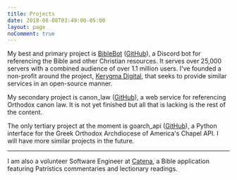 ```yaml
---
title: Projects
date: 2018-08-08T03:49:00-05:00
layout: page
noComment: true
---
```


My best and primary project is [BibleBot](https://biblebot.xyz) ([GitHub](https://internal.kerygma.digital/kerygma-digital/biblebot)), a Discord bot for referencing the Bible and other Christian resources. It serves over 25,000 servers with a combined audience of over 1.1 million users. I've founded a non-profit around the project, [Kerygma Digital](https://kerygma.digital), that seeks to provide similar services in an open-source manner.

My secondary project is canon_law ([GitHub](https://internal.kerygma.digital/srp/canon_law)), a web service for referencing Orthodox canon law. It is not yet finished but all that is lacking is the rest of the content.

The only tertiary project at the moment is goarch_api ([GitHub](https://internal.kerygma.digital/srp/goarch_api)), a Python interface for the Greek Orthodox Archdiocese of America's Chapel API. I will have more similar projects in the future.

---

I am also a volunteer Software Engineer at [Catena](http://catenabible.com), a Bible application featuring Patristics commentaries and lectionary readings.
